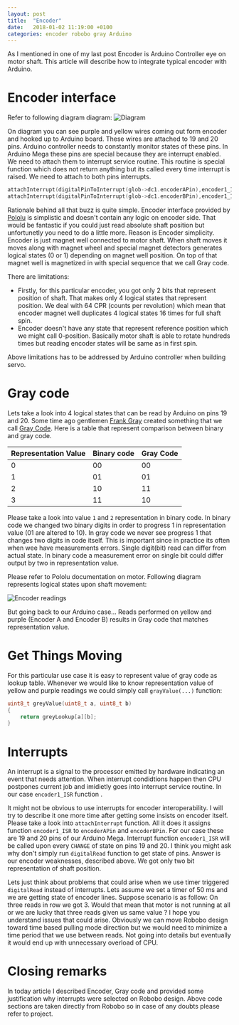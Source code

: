 ```yaml
---
layout: post
title:  "Encoder"
date:   2018-01-02 11:19:00 +0100
categories: encoder robobo gray Arduino
---
```


As I mentioned in one of my last post Encoder is Arduino Controller eye on motor
shaft. This article will describe how to integrate typical encoder with Arduino. 

# Encoder interface

Refer to following diagram diagram:
![Diagram](https://leszek-wojcik.github.io/robobo/images/Servo_ArduinoMega.jpg)

On diagram you can see purple and yellow wires coming out form encoder and
hooked up to Arduino board. These wires are attached to 19 and 20 pins. Arduino
controller needs to constantly monitor states of these pins. 
In Arduino Mega these pins are special because they are interrupt enabled. We
need to attach them to interrupt service routine. This routine is special
function which does not return anything but its called every time interrupt is
raised. We need to attach to both pins interrupts.

```C
attachInterrupt(digitalPinToInterrupt(glob->dc1.encoderAPin),encoder1_ISR, CHANGE);
attachInterrupt(digitalPinToInterrupt(glob->dc1.encoderBPin),encoder1_ISR, CHANGE);
```

Rationale behind all that buzz is quite simple. Encoder interface provided by
[Pololu](https://www.pololu.com/product/2827) is simplistic and doesn't contain
any logic on encoder side. That would be fantastic if you could just read
absolute shaft position but unfortunetly you need to do a little more. Reason
is Encoder simplicity. Encoder is just magnet well connected to motor
shaft. When shaft moves it moves along with magnet wheel and special magnet
detectors generates logical states (0 or 1) depending on magnet well position.
On top of that magnet well is magnetized in with special sequence that we call
Gray code. 

There are limitations:
- Firstly, for this particular encoder, you got only 2 bits that represent
  position of shaft. That makes only 4 logical states that represent position.
  We deal with 64 CPR (counts per revolution) which mean that encoder magnet
  well duplicates 4 logical states 16 times for full shaft spin.
- Encoder doesn't have any state that represent reference position which we
  might call 0-position. Basically motor shaft is able to rotate hundreds times
  but reading encoder states will be same as in first spin.

Above limitations has to be addressed by Arduino controller when building 
servo.

# Gray code

Lets take a look into 4 logical states that can be read by Arduino on pins 19
and 20. Some time ago gentlemen [Frank
Gray](https://en.wikipedia.org/wiki/Frank_Gray_(researcher)) created something
that we call [Gray Code](https://en.wikipedia.org/wiki/Gray_code). Here is a
table that represent comparison between binary and gray code. 

|Representation Value|Binary code|Gray Code|
|--------------------|-----------|---------|
|                   0|         00|       00|
|                   1|         01|       01|
|                   2|         10|       11|
|                   3|         11|       10|

Please take a look into value `1` and `2` representation in binary code. 
In binary code we changed two binary digits in order to progress 1 
in representation value (01 are altered to 10). In gray code we never see
progress 1 that changes two digits in code itself. This is important since in
practice its often when wee have measurements errors. Single digit(bit) read
can differ from actual state. In binary code a measurement error on single bit
could differ output by two in representation value. 

Please refer to Pololu documentation on motor. Following diagram represents
logical states upon shaft movement: 

![Encoder readings](https://a.pololu-files.com/picture/0J2643.600.jpg)

But going back to our Arduino case... Reads performed on yellow and purple
(Encoder A and Encoder B) results in Gray code that matches representation
value. 

# Get Things Moving

For this particular use case it is easy to represent value of gray code as lookup
table. Whenever we would like to know representation value of yellow and purple
readings we could simply call `grayValue(...)` function:

```C
uint8_t greyValue(uint8_t a, uint8_t b)
{
    return greyLookup[a][b];
}
```

# Interrupts
An interrupt is a signal to the processor emitted by hardware indicating an
event that needs attention. When interrupt condidtions happen then CPU
postpones current job and imidietly goes into interrupt service routine. In our
case `encoder1_ISR` function . 

It might not be obvious to use interrupts for encoder interoperability. I will
try to describe it one more time after getting some insists on encoder itself.
Please take a look into `attachInterrupt` function.  All it does it assigns
function `encoder1_ISR` to `encoderAPin` and `encoderBPin`. For our case these
are 19 and 20 pins of our Arduino Mega.  Interrupt function `encoder1_ISR` will
be called upon every `CHANGE` of state on pins 19 and 20. I think you might ask
why don't simply run `digitalRead` function to get state of pins. Answer is our
encoder weaknesses, described above. We got only two bit representation of
shaft position. 

Lets just think about problems that could arise when we use timer triggered
`digitalRead` instead of interrupts. Lets assume we set a timer of 50 ms and we
are getting state of encoder lines. Suppose scenario is as follow: On three
reads in row we got 3. Would that mean that motor is not running at all or we are lucky
that three reads given us same value ? I hope you understand issues that could
arise. Obviously we can move Robobo design toward time based pulling mode
direction but we would need to minimize a time period that we use between reads.
Not going into details but eventually it would end up with unnecessary overload
of CPU.

# Closing remarks

In today article I described Encoder, Gray code and provided some justification
why interrupts were selected on Robobo design. Above code sections are taken
directly from Robobo so in case of any doubts please refer to project. 
 
